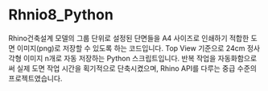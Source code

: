 # Rhnio8_Python
Rhino건축설계 모델의 그룹 단위로 설정된 단면들을 A4 사이즈로 인쇄하기 적합한 도면 이미지(png)로 저장할 수 있도록 하는 코드입니다. 
Top View 기준으로 24cm 정사각형 이미지 n개로 자동 저장하는 Python 스크립트입니다. 
반복 작업을 자동화함으로써 실제 도면 작업 시간을 획기적으로 단축시켰으며, Rhino API를 다루는 중급 수준의 프로젝트였습니다.
